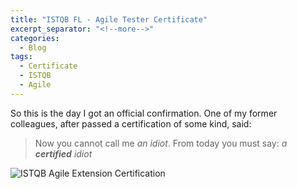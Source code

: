 ```yaml
---
title: "ISTQB FL - Agile Tester Certificate"
excerpt_separator: "<!--more-->"
categories:
  - Blog
tags:
  - Certificate
  - ISTQB
  - Agile
---
```


So this is the day I got an official confirmation.
One of my former colleagues, after passed a certification of some kind, said:
> Now you cannot call me *an idiot*. From today you must say: *a **certified** idiot*
<!--more-->

<img src="{{ site.url }}{{ site.baseurl }}/assets/images/sjsi_istqb_agile.png" alt="ISTQB Agile Extension Certification">

<!--more-->
